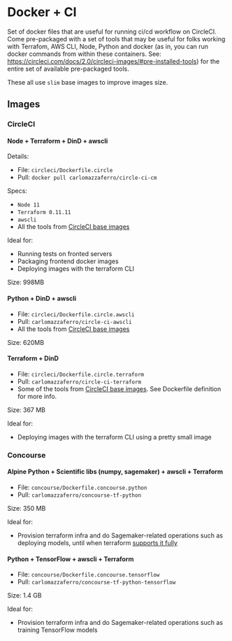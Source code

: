 # Docker + CI

Set of docker files that are useful for running ci/cd workflow on CircleCI. 
Come pre-packaged with a set of tools that may be useful for folks working with Terrafom, AWS CLI, Node, Python and docker 
(as in, you can run docker commands from within these containers. 
See: https://circleci.com/docs/2.0/circleci-images/#pre-installed-tools) for the entire set of available pre-packaged tools.

These all use `slim` base images to improve images size. 

## Images


### CircleCI

#### Node + Terraform + DinD + awscli

Details:

 - File: `circleci/Dockerfile.circle`
 - Pull: `docker pull carlomazzaferro/circle-ci-cm`

Specs:
 - `Node 11`
 - `Terraform 0.11.11`
 - `awscli`
 - All the tools from [CircleCI base images](https://circleci.com/docs/2.0/circleci-images/#pre-installed-tools)

Ideal for:

 - Running tests on fronted servers
 - Packaging frontend docker images
 - Deploying images with the terraform CLI

Size: 998MB

#### Python + DinD + awscli

- File: `circleci/Dockerfile.circle.awscli`
- Pull: `carlomazzaferro/circle-ci-awscli`
- All the tools from [CircleCI base images](https://circleci.com/docs/2.0/circleci-images/#pre-installed-tools)

Size: 620MB

#### Terraform + DinD

- File: `circleci/Dockerfile.circle.terraform`
- Pull: `carlomazzaferro/circle-ci-terraform`
- Some of the tools from [CircleCI base images](https://circleci.com/docs/2.0/circleci-images/#pre-installed-tools). 
See Dockerfile definition for more info.

Size: 367 MB

Ideal for:

 - Deploying images with the terraform CLI using a pretty small image


### Concourse

#### Alpine Python + Scientific libs (numpy, sagemaker) + awscli + Terraform

- File: `concourse/Dockerfile.concourse.python`
- Pull: `carlomazzaferro/concourse-tf-python`


Size: 350 MB

Ideal for:

 - Provision terraform infra and do Sagemaker-related operations such as deploying models, until when terraform [supports
 it fully](https://github.com/terraform-providers/terraform-provider-aws/issues/2493)
 
 
#### Python + TensorFlow + awscli + Terraform

- File: `concourse/Dockerfile.concourse.tensorflow`
- Pull: `carlomazzaferro/concourse-tf-python-tensorflow`


Size: 1.4 GB

Ideal for:

 - Provision terraform infra and do Sagemaker-related operations such as training TensorFlow models
 
 







